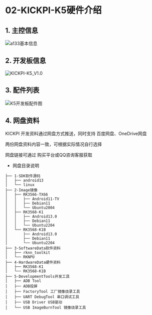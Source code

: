 # 02-KICKPI-K5硬件介绍





## 1. 主控信息

![a133基本信息](http://tanzhtanzh.oss-cn-shenzhen.aliyuncs.com/img/rk3568bd.png)



## 2. 开发板信息

![KICKPI-K5_V1.0](http://tanzhtanzh.oss-cn-shenzhen.aliyuncs.com/img/image-20240420175637137.png)





## 3. 配件列表

![K5开发板配件图](http://tanzhtanzh.oss-cn-shenzhen.aliyuncs.com/img/O1CN01kcjuvi29djTNDfOhy_!!2216870748091.jpg)





## 4. 网盘资料

KICKPI 开发资料通过网盘方式推送，同时支持 百度网盘、OneDrive网盘

两份网盘资料内容一致，可根据实际情况自行选择

网盘链接可通过 购买平台或QQ咨询客服获取



* 网盘目录说明

```
├── 1-SDK软件源码
│   ├── android13
│   └── linux
├── 2-Image镜像
│   ├── RK3566-TX66
│   │   ├── Android11-TV
│   │   ├── Debian11
│   │   └── Ubuntu2004
│   ├── RK3568-K1
│   │   ├── Android13.0
│   │   ├── Debian11
│   │   └── Ubuntu2204
│   └── RK3568-K1B
│       ├── Android13.0
│       ├── Debian11
│       └── Ubuntu2204
├── 3-SoftwareData软件资料
│   ├── rknn_toolkit
│   └── RKNPU
├── 4-HardwareData硬件资料
│   ├── RK3568-K1
│   └── RK3568-K1B
├── 5-DevelopmentTools开发工具
│   ├── ADB Tool
│   ├── ADB投屏
│   ├── FactoryTool 工厂镜像烧录工具
│   ├── UART DebugTool 串口调试工具
│   ├── USB Driver USB驱动
│   └── USB ImageBurnTool 镜像烧录工具
```

